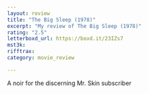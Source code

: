 ```yaml
---
layout: review
title: "The Big Sleep (1978)"
excerpt: "My review of The Big Sleep (1978)"
rating: "2.5"
letterboxd_url: https://boxd.it/23IZs7
mst3k: 
rifftrax: 
category: movie_review

---
```


A noir for the discerning Mr. Skin subscriber